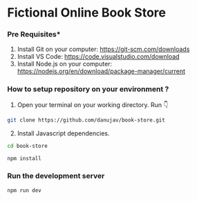 # Fictional Online Book Store

### Pre Requisites*
1. Install Git on your computer: https://git-scm.com/downloads
2. Install VS Code: https://code.visualstudio.com/download
3. Install Node.js on your computer: https://nodejs.org/en/download/package-manager/current

### How to setup repository on your environment ?

1. Open your terminal on your working directory. Run 👇

```sh
git clone https://github.com/danujav/book-store.git
```

2. Install Javascript dependencies.
```sh
cd book-store
```
```sh
npm install
```

### Run the development server
```sh
npm run dev
```